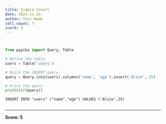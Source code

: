 ```yaml
---
title: Simple-Insert
date: 2024-11-24
author: Your Name
cell_count: 7
score: 5
---
```


```python

```


```python

```


```python
from pypika import Query, Table


```


```python
# Define the table
users = Table('users')


```


```python
# Build the INSERT query
query = Query.into(users).columns('name', 'age').insert('Alice', 25)


```


```python
# Print the query
print(str(query))
```

    INSERT INTO "users" ("name","age") VALUES ('Alice',25)



```python

```


---
**Score: 5**
